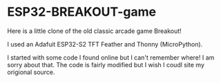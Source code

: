 # ESP32-BREAKOUT-game

Here is a little clone of the old classic arcade game Breakout!

I used an Adafuit ESP32-S2 TFT Feather and Thonny (MicroPython).

I started with some code I found online but I can't remember where! I am sorry about that. The code is fairly modified but I wish I coudl site my origional source.

